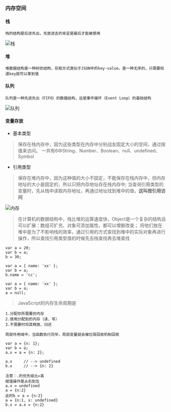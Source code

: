 ### 内存空间

#### 栈

```
栈的结构是后进先出，先放进去的肯定是最后才能被使用
```
![栈](http://resource.muyiy.cn/image/2019-07-24-060213.jpg)

#### 堆

```
堆数据结构是一种树状结构，存取方式类似于JSON中的key-value，是一种无序的，只需要知道key就可以拿到值
```

#### 队列

```
队列是一种先进先出（FIFO）的数据结构，这是事件循环（Event Loop）的基础结构
```
![队列](http://resource.muyiy.cn/image/2019-07-24-60214.jpg)

#### 变量存放

- 基本类型
> 保存在栈内存中，因为这些类型在内存中分别战友固定大小的空间，通过按值来访问。
> 一共有6中String、Number、Boolean、null、undefined、Symbol

- 引用类型
>保存在堆内存中，因为这种值的大小不固定，不能保存在栈内存中，但内存地址的大小是固定的，所以只把内存地址存在栈内存中;
>当查询引用类型的变量时，先从栈中读取内存地址，再通过地址找到堆中的值，**这叫按引用访问**

![内存](http://resource.muyiy.cn/image/2019-07-24-060214.png)

> 在计算机的数据结构中，栈比堆的运算速度快，Object是一个复杂的结构且可以扩展：数组可扩充、对象可添加属性，都可以增删改查；
> 将他们放在堆中是为了不影响栈的效率，通过引用的方式查找到堆中的实际对象再进行操作，所以查找引用类型值的时候先去栈查找再去堆查找

```
var a = 20;
var b = a;
b = 30;
```

```
var a = { name: 'xx' };
var b = a;
b.name = 'cc';
```

```
var a = { name: 'xx' };
var b = a;
a = null;
```

>JavaScript的内存生命周期是
```
1.分配你所需要的内存
2.使用分配到的内存（读、写）
3.不需要时将其释放、归还
```

```
局部作用域中，当函数执行完毕，局部变量就会被垃圾回收机制回收
```

```
var a = {n: 1};
var b = a;
a.x = a = {n: 2};

a.x 	// --> undefined
b.x 	// --> {n: 2}
```
```
注意：.的优先级比=高
赋值操作是从右到左
a.x = undefined
a = {n:2}
此时b = a = {n:2}
a = {n:1, x: undefined}
b.x = a.x = {n:2}

```

